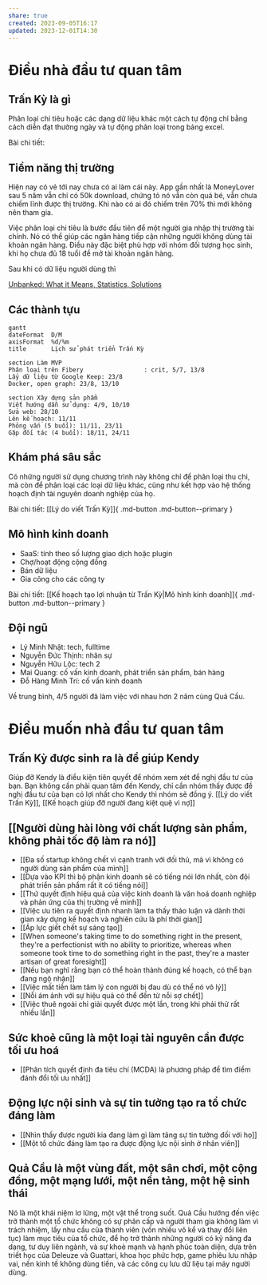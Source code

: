 ```yaml
---
share: true
created: 2023-09-05T16:17
updated: 2023-12-01T14:30
---
```

# Điều nhà đầu tư quan tâm
## Trấn Kỳ là gì
Phân loại chi tiêu hoặc các dạng dữ liệu khác một cách tự động chỉ bằng cách diễn đạt thường ngày và tự động phân loại trong bảng excel. 

Bài chi tiết: 

## Tiềm năng thị trường
Hiện nay có vẻ tới nay chưa có ai làm cái này. App gần nhất là MoneyLover sau 5 năm vẫn chỉ có 50k download, chứng tỏ nó vẫn còn quá bé, vẫn chưa chiếm lĩnh được thị trường. Khi nào có ai đó chiếm trên 70% thì mới không nên tham gia. 

Việc phân loại chi tiêu là bước đầu tiên để một người gia nhập thị trường tài chính. Nó có thể giúp các ngân hàng tiếp cận những người không dùng tài khoản ngân hàng. Điều này đặc biệt phù hợp với nhóm đối tượng học sinh, khi họ chưa đủ 18 tuổi để mở tài khoản ngân hàng.

Sau khi có dữ liệu người dùng thì 

[Unbanked: What it Means, Statistics, Solutions](https://www.investopedia.com/terms/u/unbanked.asp)

## Các thành tựu
```mermaid
gantt
dateFormat  D/M
axisFormat  %d/%m
title       Lịch sử phát triển Trấn Kỳ

section Làm MVP
Phân loại trên Fibery                 : crit, 5/7, 13/8
Lấy dữ liệu từ Google Keep: 23/8
Docker, open graph: 23/8, 13/10

section Xây dựng sản phẩm
Viết hướng dẫn sử dụng: 4/9, 10/10
Sửa web: 28/10
Lên kế hoạch: 11/11
Phỏng vấn (5 buổi): 11/11, 23/11
Gặp đối tác (4 buổi): 18/11, 24/11
```

## Khám phá sâu sắc
Có những người sử dụng chương trình này không chỉ để phân loại thu chi, mà còn để phân loại các loại dữ liệu khác, cũng như kết hợp vào hệ thống hoạch định tài nguyên doanh nghiệp của họ.

Bài chi tiết: [[Lý do viết Trấn Kỳ]]{ .md-button .md-button--primary }

## Mô hình kinh doanh
- SaaS: tính theo số lượng giao dịch hoặc plugin
- Chợ/hoạt động cộng đồng
- Bán dữ liệu
- Gia công cho các công ty

Bài chi tiết: [[Kế hoạch tạo lợi nhuận từ Trấn Kỳ|Mô hình kinh doanh]]{ .md-button .md-button--primary }

## Đội ngũ
- Lý Minh Nhật: tech, fulltime 
- Nguyễn Đức Thịnh: nhân sự
- Nguyễn Hữu Lộc: tech 2
- Mai Quang: cố vấn kinh doanh, phát triển sản phẩm, bán hàng
- Đỗ Hàng Minh Trí: cố vấn kinh doanh

Về trung bình, 4/5 người đã làm việc với nhau hơn 2 năm cùng Quả Cầu.

# Điều muốn nhà đầu tư quan tâm
## Trấn Kỳ được sinh ra là để giúp Kendy
Giúp đỡ Kendy là điều kiện tiên quyết để nhóm xem xét đề nghị đầu tư của bạn. Bạn không cần phải quan tâm đến Kendy, chỉ cần nhóm thấy được đề nghị đầu tư của bạn có lợi nhất cho Kendy thì nhóm sẽ đồng ý.
[[Lý do viết Trấn Kỳ]], [[Kế hoạch giúp đỡ người đang kiệt quệ vì nợ]]

## [[Người dùng hài lòng với chất lượng sản phẩm, không phải tốc độ làm ra nó]] 
- [[Đa số startup không chết vì cạnh tranh với đối thủ, mà vì không có người dùng sản phẩm của mình]]
- [[Dựa vào KPI thì bộ phận kinh doanh sẽ có tiếng nói lớn nhất, còn đội phát triển sản phẩm rất ít có tiếng nói]]
- [[Thứ quyết định hiệu quả của việc kinh doanh là văn hoá doanh nghiệp và phản ứng của thị trường về mình]]
- [[Việc ưu tiên ra quyết định nhanh làm ta thấy thảo luận và dành thời gian xây dựng kế hoạch và nghiên cứu là phí thời gian]]
- [[Áp lực giết chết sự sáng tạo]]
- [[When someone's taking time to do something right in the present, they're a perfectionist with no ability to prioritize, whereas when someone took time to do something right in the past, they're a master artisan of great foresight]]
- [[Nếu bạn nghĩ rằng bạn có thể hoàn thành đúng kế hoạch, có thể bạn đang ngộ nhận]]
- [[Việc mất tiền làm tâm lý con người bị đau dù có thể nó vô lý]]
- [[Nỗi ám ảnh với sự hiệu quả có thể đến từ nỗi sợ chết]]
- [[Việc thuê ngoài chỉ giải quyết được một lần, trong khi phải thử rất nhiều lần]]
## Sức khoẻ cũng là một loại tài nguyên cần được tối ưu hoá
- [[Phân tích quyết định đa tiêu chí (MCDA) là phương pháp để tìm điểm đánh đổi tối ưu nhất]] 

## Động lực nội sinh và sự tin tưởng tạo ra tổ chức đáng làm
- [[Nhìn thấy được người kia đang làm gì làm tăng sự tin tưởng đối với họ]]
- [[Một tổ chức đáng làm tạo ra được động lực nội sinh ở nhân viên]]

## Quả Cầu là một vùng đất, một sân chơi, một cộng đồng, một mạng lưới, một nền tảng, một hệ sinh thái
Nó là một khái niệm lơ lửng, một vật thể trong suốt. Quả Cầu hướng đến việc trở thành một tổ chức không có sự phân cấp và người tham gia không làm vì trách nhiệm, lấy nhu cầu của thành viên (vốn nhiều vô kể và thay đổi liên tục) làm mục tiêu của tổ chức, để họ trở thành những người có kỹ năng đa dạng, tư duy liên ngành, và sự khoẻ mạnh và hạnh phúc toàn diện, dựa trên triết học của Deleuze và Guattari, khoa học phức hợp, game phiêu lưu nhập vai, nền kinh tế không dùng tiền, và các công cụ lưu dữ liệu tại máy người dùng.